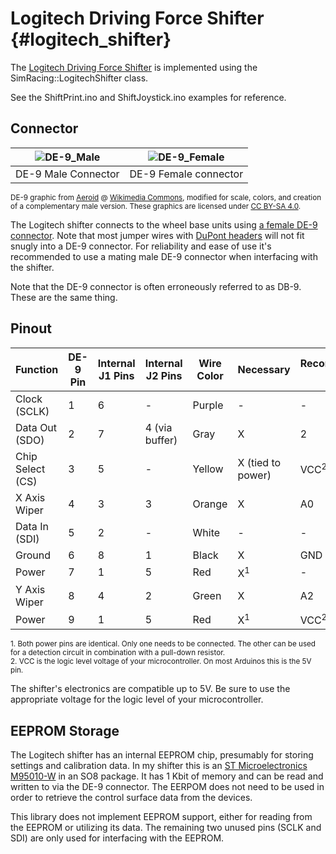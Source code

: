 # Logitech Driving Force Shifter {#logitech_shifter}

The [Logitech Driving Force Shifter](https://www.logitechg.com/en-us/products/driving/driving-force-shifter.html) is implemented using the SimRacing::LogitechShifter class.

See the ShiftPrint.ino and ShiftJoystick.ino examples for reference.

## Connector

| ![DE-9_Male](DE9_Male.svg) | ![DE-9_Female](DE9_Female.svg) |
| :-----------------------: | :---------------------------: |
| DE-9 Male Connector        | DE-9 Female connector          |

<sup>DE-9 graphic from [Aeroid](https://commons.wikimedia.org/wiki/User:Aeroid) @ [Wikimedia Commons](https://commons.wikimedia.org/wiki/File:DE9_Diagram.svg#/media/File:DE-9_Female.svg), modified for scale, colors, and creation of a complementary male version. These graphics are licensed under [CC BY-SA 4.0](https://creativecommons.org/licenses/by-sa/4.0/).</sup>

The Logitech shifter connects to the wheel base units using [a female DE-9 connector](https://en.wikipedia.org/wiki/D-subminiature). Note that most jumper wires with [DuPont headers](https://en.wikipedia.org/wiki/Jump_wire) will not fit snugly into a DE-9 connector. For reliability and ease of use it's recommended to use a mating male DE-9 connector when interfacing with the shifter.

Note that the DE-9 connector is often erroneously referred to as DB-9. These are the same thing.

## Pinout

| Function         | DE-9 Pin | Internal J1 Pins | Internal J2 Pins | Wire Color | Necessary         | Recommended Pin |
|------------------|---------|------------------|------------------|------------|-------------------|-----------------|
| Clock (SCLK)     | 1       | 6                | -                | Purple     | -                 | -               |
| Data Out (SDO)   | 2       | 7                | 4 (via buffer)   | Gray       | X                 | 2               |
| Chip Select (CS) | 3       | 5                | -                | Yellow     | X (tied to power) | VCC<sup>2</sup> |
| X Axis Wiper     | 4       | 3                | 3                | Orange     | X                 | A0              |
| Data In (SDI)    | 5       | 2                | -                | White      | -                 | -               |
| Ground           | 6       | 8                | 1                | Black      | X                 | GND             |
| Power            | 7       | 1                | 5                | Red        | X<sup>1</sup>     | -               |
| Y Axis Wiper     | 8       | 4                | 2                | Green      | X                 | A2              |
| Power            | 9       | 1                | 5                | Red        | X<sup>1</sup>     | VCC<sup>2</sup> |

<sup>1. Both power pins are identical. Only one needs to be connected. The other can be used for a detection circuit in combination with a pull-down resistor.</sup>  
<sup>2. VCC is the logic level voltage of your microcontroller. On most Arduinos this is the 5V pin.</sup>  

The shifter's electronics are compatible up to 5V. Be sure to use the appropriate voltage for the logic level of your microcontroller.

## EEPROM Storage

The Logitech shifter has an internal EEPROM chip, presumably for storing settings and calibration data. In my shifter this is an [ST Microelectronics M95010-W](https://www.st.com/resource/en/datasheet/m95010-w.pdf) in an SO8 package. It has 1 Kbit of memory and can be read and written to via the DE-9 connector. The EERPOM does not need to be used in order to retrieve the control surface data from the devices.

This library does not implement EEPROM support, either for reading from the EEPROM or utilizing its data. The remaining two unused pins (SCLK and SDI) are only used for interfacing with the EEPROM.
